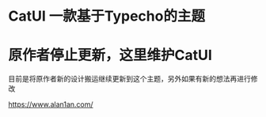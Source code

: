 # CatUI 一款基于Typecho的主题
# 原作者停止更新，这里维护CatUI
目前是将原作者新的设计搬运继续更新到这个主题，另外如果有新的想法再进行修改

https://www.alan1an.com/
